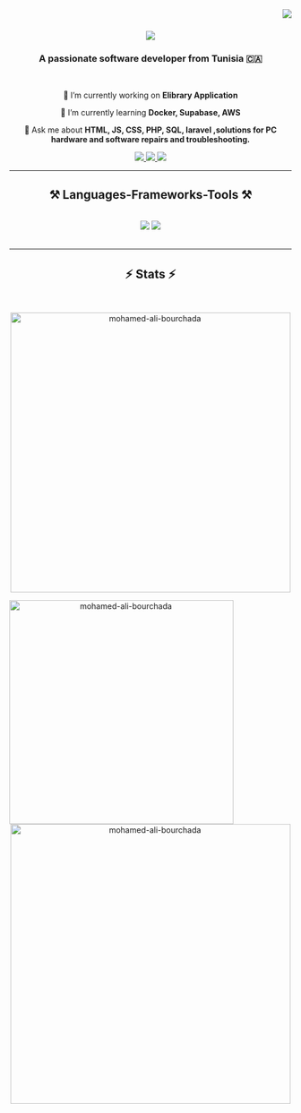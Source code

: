 <img align="right" src="https://visitor-badge.laobi.icu/badge?page_id=Mohamed-Ali-Bourchada.Mohamed-Ali-Bourchada" />

<h1 align="center">
    <img src="https://readme-typing-svg.herokuapp.com/?font=Righteous&size=35&center=true&vCenter=true&width=500&height=70&duration=4000&lines=Hi+There!+👋;+I'm+Mohamed+Ali!;" />
</h1>

<h3 align="center">A passionate software developer from Tunisia 🇨🇦</h3>

<br/>

<div align="center">
 
 🔭 I’m currently working on **Elibrary Application**
 
 🌱 I’m currently learning **Docker, Supabase, AWS**

💬 Ask me about **HTML, JS, CSS, PHP, SQL, laravel ,solutions for PC hardware and software repairs and troubleshooting.**



 </div>
 
<div align="center"> 
  <a href="mailto:ma.bourchada@gmail.com">
    <img src="https://img.shields.io/badge/Gmail-333333?style=for-the-badge&logo=gmail&logoColor=red" />
  </a>
  <a href="https://linkedin.com/in/mohamed-ali-bourchada" target="_blank">
    <img src="https://img.shields.io/badge/LinkedIn-0077B5?style=for-the-badge&logo=linkedin&logoColor=white" target="_blank" />
  </a>
  <a href="https://Mohamed-Ali-Bourchada.github.io" target="_blank">
     <img src="https://img.shields.io/badge/Portfolio-FF5722?style=for-the-badge&logo=todoist&logoColor=white" target="_blank" /> <!-- sqlite, safari, google-chrome are other good icon options -->
  </a>
</div>

 <hr/>
 
<h2 align="center">⚒️ Languages-Frameworks-Tools ⚒️</h2>
<br/>
<div align="center">
    <img src="https://skillicons.dev/icons?i=springboot,bootstrap,html,css,vscode,github,figma,git" />
    <img src="https://skillicons.dev/icons?i=nodejs,python,javascript,typescript,express,firebase,mongodb,c,java,nextjs,mysql,flask" /><br>
</div>

<br/>

<hr/>

<h2 align="center">⚡ Stats ⚡</h2>
<br>

<div align=center>
  


<p><img align="center" width="500" src="https://github-readme-streak-stats.herokuapp.com/?user=mohamed-ali-bourchada&" alt="mohamed-ali-bourchada" /></p>
  
 <p><img align="left" width="400"src="https://github-readme-stats.vercel.app/api/top-langs?username=mohamed-ali-bourchada&show_icons=true&locale=en&layout=compact" alt="mohamed-ali-bourchada" /></p>

<p>&nbsp;<img align="center" width="500" src="https://github-readme-stats.vercel.app/api?username=mohamed-ali-bourchada&show_icons=true&locale=en" alt="mohamed-ali-bourchada" /></p>
  <br/>

</div>

<br/><br/>



<br/>
